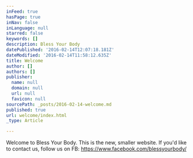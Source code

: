 ```yaml
---
inFeed: true
hasPage: true
inNav: false
inLanguage: null
starred: false
keywords: []
description: Bless Your Body
datePublished: '2016-02-14T12:07:18.181Z'
dateModified: '2016-02-14T11:58:12.635Z'
title: Welcome
author: []
authors: []
publisher:
  name: null
  domain: null
  url: null
  favicon: null
sourcePath: _posts/2016-02-14-welcome.md
published: true
url: welcome/index.html
_type: Article

---
```

Welcome to Bless Your Body. This is the new, smaller website. If you'd like to contact us, follow us on FB: https://www.facebook.com/blessyourbody/
